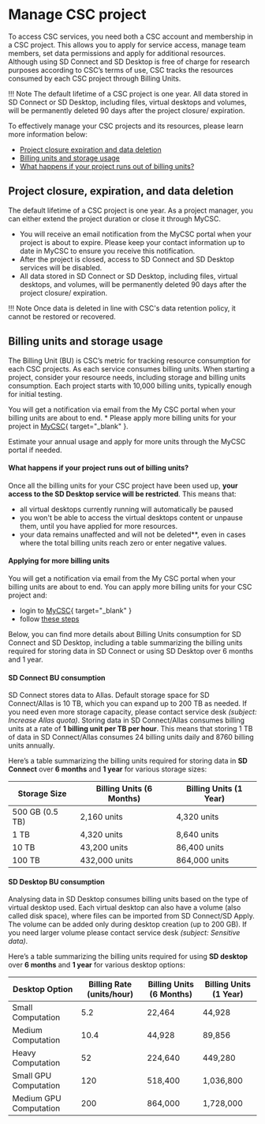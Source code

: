 
# Manage CSC project

To access CSC services, you need both a CSC account and membership in a CSC project. This allows you to apply for service access, manage team members, set data permissions and apply for additional resources. Although using SD Connect and SD Desktop is free of charge for research purposes according to CSC’s terms of use, CSC tracks the resources consumed by each CSC project through Billing Units. 


!!! Note
    The default lifetime of a CSC project is one year. All data stored in SD Connect or SD Desktop, including files, virtual desktops and volumes, will be permanently      deleted 90 days after the project closure/ expiration.

To effectively manage your CSC projects and its resources, please learn more information below: 

* [Project closure expiration and data deletion](#project-closure-expiration-and-data-deletion)
* [Billing units and storage usage](#billing-units-and-storage-usage)
* [What happens if your project runs out of billing units?](#what-happens-if-your-project-runs-out-of-billing-units)


## Project closure, expiration, and data deletion

The default lifetime of a CSC project is one year. As a project manager, you can either extend the project duration or close it through MyCSC.

*  You will receive an email notification from the MyCSC portal when your project is about to expire. Please keep your contact information up to date in MyCSC to ensure you receive this notification.
* After the project is closed, access to SD Connect and SD Desktop services will be disabled.
* All data stored in SD Connect or SD Desktop, including files, virtual desktops, and volumes, will be permanently deleted 90 days after the project closure/ expiration.

!!! Note
    Once data is deleted in line with CSC's data retention policy, it cannot be restored or recovered.



## Billing units and storage usage

The Billing Unit (BU) is CSC’s metric for tracking resource consumption for each CSC projects. As each service consumes billing units. When starting a project, consider your resource needs, including storage and billing units consumption. Each project starts with 10,000 billing units, typically enough for initial testing. 

You will get a notification via email from the My CSC portal when your billing units are about to end. \* Please apply more billing units for your project in [MyCSC](https://my.csc.fi/login){ target="\_blank" }.

Estimate your annual usage and apply for more units through the MyCSC portal if needed.

#### What happens if your project runs out of billing units?

Once all the billing units for your CSC project have been used up, **your access to the SD Desktop service will be restricted**. This means that:

* all virtual desktops currently running will automatically be paused
* you won't be able to access the virtual desktops content or unpause them, until you have applied for more resources. 
* your data remains unaffected and will not be deleted**, even in cases where the total billing units reach zero or enter negative values.

#### Applying for more billing units

You will get a notification via email from the My CSC portal when your billing units are about to end. You can apply more billing units for your CSC project and:

* login to [MyCSC](https://my.csc.fi/login){ target="\_blank" } 
* follow [these steps](./accounts/how-to-apply-for-billing-units.md)

Below, you can find more details about Billing Units consumption for SD Connect and SD Desktop, including a table summarizing the billing units required for storing data in SD Connect or using SD Desktop over 6 months and 1 year.

#### SD Connect BU consumption

SD Connect stores data to Allas. Default storage space for SD Connect/Allas is 10 TB, which you can expand up to 200 TB as needed. If you need even more storage capacity, please contact service desk _(subject: Increase Allas quota)_. Storing data in SD Connect/Allas consumes billing units at a rate of **1 billing unit per TB per hour**. This means that storing 1 TB of data in SD Connect/Allas consumes 24 billing units daily and 8760 billing units annually.

Here’s a table summarizing the billing units required for storing data in **SD Connect** over **6 months** and **1 year** for various storage sizes:

| **Storage Size** | **Billing Units (6 Months)** | **Billing Units (1 Year)** |
|------------------|------------------------------|----------------------------|
| 500 GB (0.5 TB) | 2,160 units | 4,320 units |
| 1 TB | 4,320 units | 8,640 units |
| 10 TB | 43,200 units | 86,400 units |
| 100 TB | 432,000 units | 864,000 units |

#### SD Desktop BU consumption

Analysing data in SD Desktop consumes billing units based on the type of virtual desktop used. Each virtual desktop can also have a volume (also called disk space), where files can be imported from SD Connect/SD Apply. The volume can be added only during desktop creation (up to 200 GB). If you need larger volume please contact service desk _(subject: Sensitive data)_.

Here’s a table summarizing the billing units required for using **SD desktop** over **6 months** and **1 year** for various desktop options:

| Desktop Option | Billing Rate (units/hour) | Billing Units (6 Months) | Billing Units (1 Year) |
|----------------|---------------------------|--------------------------|------------------------|
| Small Computation | 5.2 | 22,464 | 44,928 |
| Medium Computation | 10.4 | 44,928 | 89,856 |
| Heavy Computation | 52 | 224,640 | 449,280 |
| Small GPU Computation | 120 | 518,400 | 1,036,800 |
| Medium GPU Computation | 200 | 864,000 | 1,728,000 |
    

